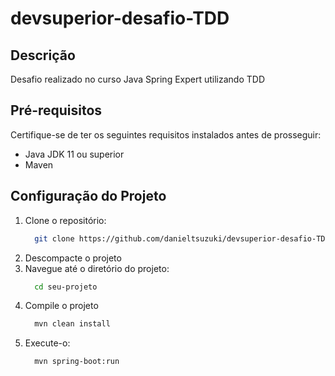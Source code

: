 # devsuperior-desafio-TDD

## Descrição

Desafio realizado no curso Java Spring Expert utilizando TDD

## Pré-requisitos

Certifique-se de ter os seguintes requisitos instalados antes de prosseguir:

- Java JDK 11 ou superior
- Maven

## Configuração do Projeto

1. Clone o repositório:
    ```bash
      git clone https://github.com/danieltsuzuki/devsuperior-desafio-TDD.git
    ```
2. Descompacte o projeto
3. Navegue até o diretório do projeto:
    ```bash
      cd seu-projeto
    ```
5. Compile o projeto
    ```bash
      mvn clean install
     ```
7. Execute-o:
    ```bash
      mvn spring-boot:run
    ```
